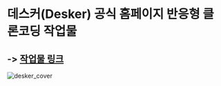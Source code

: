 # 데스커(Desker) 공식 홈페이지 반응형 클론코딩 작업물


## -> <a target="_blank" href="https://www.juni-official.com/desker/">작업물 링크</a>

![desker_cover](https://user-images.githubusercontent.com/38034518/120511825-b83fc680-c405-11eb-908c-eb95cadbfff7.png)

